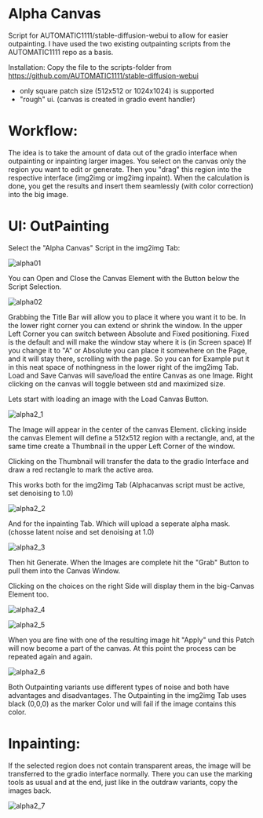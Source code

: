 Alpha Canvas
===============================
Script for AUTOMATIC1111/stable-diffusion-webui to allow for easier outpainting.
I have used the two existing outpainting scripts from the AUTOMATIC1111 repo as a basis.

Installation:
Copy the file to the scripts-folder from https://github.com/AUTOMATIC1111/stable-diffusion-webui

- only square patch size (512x512 or 1024x1024) is supported
- "rough" ui. (canvas is created in gradio event handler)

Workflow:  
=========
The idea is to take the amount of data out of the gradio interface when outpainting or inpainting larger images. You select on the canvas only the region you want to edit or generate. Then you "drag" this region into the respective interface (img2img or img2img inpaint). When the calculation is done, you get the results and insert them seamlessly (with color correction) into the big image.

UI:  OutPainting
======
Select the "Alpha Canvas" Script in the img2img Tab:

![alpha01](https://user-images.githubusercontent.com/86352149/198781565-d30e8b66-9b6f-49bc-b354-d33a4bf4f5e7.jpg)

You can Open and Close the Canvas Element with the Button below the Script Selection.

![alpha02](https://user-images.githubusercontent.com/86352149/198782179-33008d47-c38d-4fc5-9005-f621d4c88051.jpg)

Grabbing the Title Bar will allow you to place it where you want it to be.
In the lower right corner you can extend or shrink the window.
In the upper Left Corner you can switch between Absolute and Fixed positioning. Fixed is the default and will make the window stay where it is (in Screen space)
If you change it to "A" or Absolute you can place it somewhere on the Page, and it will stay there, scrolling with the page. So you can for Example put it in this neat space of nothingness in the lower right of the img2img Tab.
Load and Save Canvas will save/load the entire Canvas as one Image. Right clicking on the canvas will toggle between std and maximized size.

Lets start with loading an image with the Load Canvas Button.

![alpha2_1](https://user-images.githubusercontent.com/86352149/199514459-fb7e5c6e-f26b-47b5-bb8c-1fae1795cfeb.jpg)

The Image will appear in the center of the canvas Element. clicking inside the canvas Element will define a 512x512 region with a rectangle, and, at the same time create a Thumbnail in the upper Left Corner of the window.

Clicking on the Thumbnail will transfer the data to the gradio Interface and draw a red rectangle to mark the active area.

This works both for the img2img Tab (Alphacanvas script must be active, set denoising to 1.0)

![alpha2_2](https://user-images.githubusercontent.com/86352149/199515072-0dfa8d92-9f1e-464b-8388-eb5e8e5eed55.jpg)

And for the inpainting Tab. Which will upload a seperate alpha mask. (chosse latent noise and set denoising at 1.0)

![alpha2_3](https://user-images.githubusercontent.com/86352149/199515609-aa5c8d6e-b386-4219-9fb3-3c22bb473423.jpg)

Then hit Generate. When the Images are complete hit the "Grab" Button to pull them into the Canvas Window.

Clicking on the choices on the right Side will display them in the big-Canvas Element too.

![alpha2_4](https://user-images.githubusercontent.com/86352149/199517887-23a43101-4f1b-4c39-b9e3-761a49d37df1.jpg)

![alpha2_5](https://user-images.githubusercontent.com/86352149/199517938-3430170b-adca-487c-992b-eb89b3b63681.jpg)

When you are fine with one of the resulting image hit "Apply" und this Patch will now become a part of the canvas. 
At this point the process can be repeated again and again.

![alpha2_6](https://user-images.githubusercontent.com/86352149/199518469-abb867b0-13b8-4fdc-9c97-5e8cd95edb3c.jpg)

Both Outpainting variants use different types of noise and both have advantages and disadvantages.
The Outpainting in the img2img Tab uses black (0,0,0) as the marker Color und will fail if the image contains this color.

Inpainting:
======
If the selected region does not contain transparent areas, the image will be transferred to the gradio interface normally. There you can use the marking tools as usual and at the end, just like in the outdraw variants, copy the images back.

![alpha2_7](https://user-images.githubusercontent.com/86352149/199520305-e4805097-a737-431d-8583-1cad997d827b.jpg)


